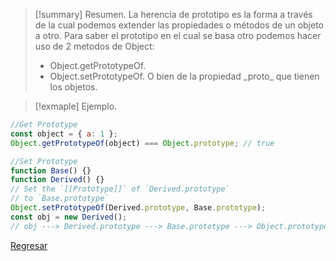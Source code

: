 >[!summary] Resumen.
>La herencia de prototipo es la forma a través de la cual podemos extender las propiedades o métodos de un objeto a otro.
>Para saber el prototipo en el cual se basa otro podemos hacer uso de 2 metodos de Object:
>- Object.getPrototypeOf.
>- Object.setPrototypeOf.
>O bien de la propiedad \_proto\_ que tienen los objetos.

>[!exmaple] Ejemplo.
```javascript
//Get Prototype
const object = { a: 1 };
Object.getPrototypeOf(object) === Object.prototype; // true

//Set Prototype
function Base() {}
function Derived() {}
// Set the `[[Prototype]]` of `Derived.prototype`
// to `Base.prototype`
Object.setPrototypeOf(Derived.prototype, Base.prototype);
const obj = new Derived();
// obj ---> Derived.prototype ---> Base.prototype ---> Object.prototype ---> null
```

[Regresar](Javascript)